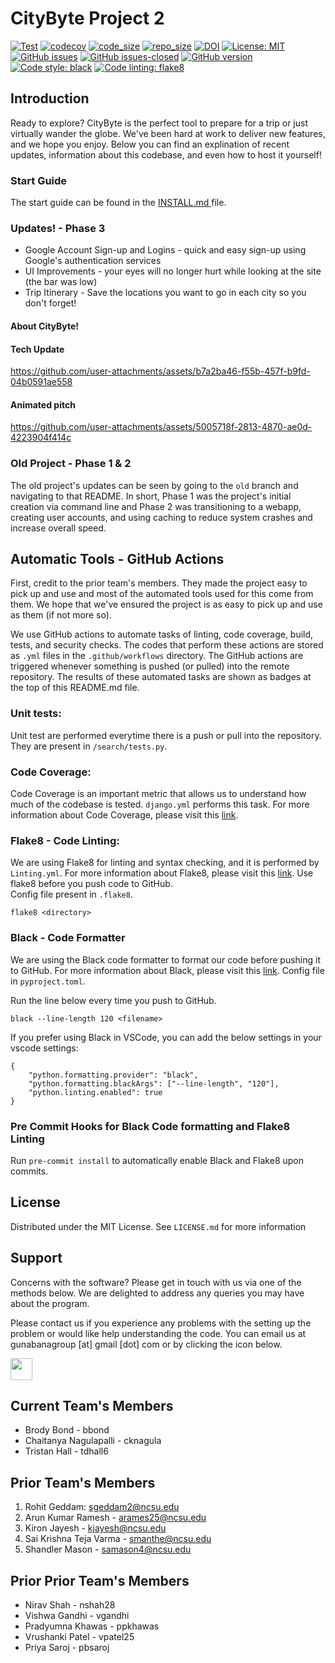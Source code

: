 # CityByte Project 2

[![Test](https://github.com/CSC510-Software-Engineering-Fall-2024/CityByte/actions/workflows/django.yml/badge.svg)](https://github.com/CSC510-Software-Engineering-Fall-2024/CityByte/actions/workflows/django.yml)
[![codecov](https://codecov.io/gh/CSC510-Software-Engineering-Fall-2024/CityByte/branch/main/graph/badge.svg?token=PCOHJETYCD)](https://codecov.io/gh/CSC510-Software-Engineering-Fall-2024/CityByte)
[![code_size](https://img.shields.io/github/languages/code-size/Gunabana/CityByte)](https://github.com/Gunabana/CityByte) 
[![repo_size](https://img.shields.io/github/repo-size/Gunabana/CityByte)](https://github.com/Gunabana/CityByte)
[![DOI](https://zenodo.org/badge/DOI/10.5281/zenodo.14026837.svg)](https://doi.org/10.5281/zenodo.14026837)
[![License: MIT](https://img.shields.io/badge/License-MIT-yellow.svg)](https://opensource.org/licenses/MIT)
[![GitHub issues](https://img.shields.io/github/issues/Gunabana/CityByte.svg)](https://GitHub.com/Gunabana/CityByte/issues/)
[![GitHub issues-closed](https://img.shields.io/github/issues-closed/Gunabana/CityByte.svg)](https://GitHub.com/Gunabana/CityByte/issues?q=is%3Aissue+is%3Aclosed)
[![GitHub version](https://img.shields.io/github/v/release/Gunabana/CityByte)](https://github.com/Gunabana/CityByte/releases)
[![Code style: black](https://img.shields.io/badge/code%20style-black-000000.svg)](https://github.com/psf/black)
[![Code linting: flake8](https://img.shields.io/badge/code%20linting-flake8-blue.svg)](https://flake8.pycqa.org/en/latest/)


## Introduction
Ready to explore? CityByte is the perfect tool to prepare for a trip or just virtually wander the globe. We've been hard at work to deliver new features, and we hope you enjoy. Below you can find an explination of recent updates, information about this codebase, and even how to host it yourself!

### Start Guide
The start guide can be found in the <a href = https://github.com/Gunabana/CityByte/blob/main/INSTALL.md> INSTALL.md </a> file.

### Updates! - Phase 3
* Google Account Sign-up and Logins - quick and easy sign-up using Google's authentication services
* UI Improvements - your eyes will no longer hurt while looking at the site (the bar was low)
* Trip Itinerary - Save the locations you want to go in each city so you don't forget!

#### About CityByte!

#### Tech Update
https://github.com/user-attachments/assets/b7a2ba46-f55b-457f-b9fd-04b0591ae558
#### Animated pitch
https://github.com/user-attachments/assets/5005718f-2813-4870-ae0d-4223904f414c

### Old Project - Phase 1 & 2
The old project's updates can be seen by going to the `old` branch and navigating to that README. In short, Phase 1 was the project's initial creation via command line and Phase 2 was transitioning to a webapp, creating user accounts, and using caching to reduce system crashes and increase overall speed. 

## Automatic Tools - GitHub Actions
 
First, credit to the prior team's members. They made the project easy to pick up and use and most of the automated tools used for this come from them. We hope that we've ensured the project is as easy to pick up and use as them (if not more so).

We use GitHub actions to automate tasks of linting, code coverage, build, tests, and security checks. The codes that perform these actions are stored as `.yml` files in the `.github/workflows` directory. The GitHub actions are triggered whenever something is pushed (or pulled) into the remote repository. The results of these automated tasks are shown as badges at the top of this README.md file. 

### Unit tests:

Unit test are performed everytime there is a push or pull into the repository. They are present in `/search/tests.py`. 

### Code Coverage: 

Code Coverage is an important metric that allows us to understand how much of the codebase is tested. `django.yml` performs this task. For more information about Code Coverage, please visit this [link](https://www.atlassian.com/continuous-delivery/software-testing/code-coverage). 

### Flake8 - Code Linting:

We are using Flake8 for linting and syntax checking, and it is performed by `Linting.yml`. For more information about Flake8, please visit this [link](https://medium.com/python-pandemonium/what-is-flake8-and-why-we-should-use-it-b89bd78073f2).
Use flake8 before you push code to GitHub. </br>
Config file present in `.flake8`.

```
flake8 <directory>
```

### Black - Code Formatter

We are using the Black code formatter to format our code before pushing it to GitHub. For more information about Black, please visit this [link](https://black.readthedocs.io/en/stable/).
Config file in `pyproject.toml`.

Run the line below every time you push to GitHub.</br>
```
black --line-length 120 <filename>
```

If you prefer using Black in VSCode, you can add the below settings in your vscode settings:

```
{
    "python.formatting.provider": "black",
    "python.formatting.blackArgs": ["--line-length", "120"],
    "python.linting.enabled": true
}
```
  
### Pre Commit Hooks for Black Code formatting and Flake8 Linting
Run  `pre-commit install` to automatically enable Black and Flake8 upon commits.

## License
Distributed under the MIT License. See `LICENSE.md` for more information

## Support
Concerns with the software? Please get in touch with us via one of the methods below. We are delighted to address any queries you may have about the program.

Please contact us if you experience any problems with the setting up the problem or would like help understanding the code. You can email us at gunabanagroup [at] gmail [dot] com or by clicking the icon below.

<a href = "mailto:gunabanagroup@gmail.com">
<img width = "35px" src = "https://user-images.githubusercontent.com/73664200/194786335-12b1d3a6-b272-4896-9bd7-d615e28847f3.png"/>
</a>

## Current Team's Members
* Brody Bond - bbond
* Chaitanya Nagulapalli - cknagula
* Tristan Hall - tdhall6

## Prior Team's Members
1. Rohit Geddam: sgeddam2@ncsu.edu
2. Arun Kumar Ramesh - arames25@ncsu.edu
3. Kiron Jayesh - kjayesh@ncsu.edu
4. Sai Krishna Teja Varma - smanthe@ncsu.edu
5. Shandler Mason - samason4@ncsu.edu

## Prior Prior Team's Members
* Nirav Shah - nshah28
* Vishwa Gandhi - vgandhi
* Pradyumna Khawas - ppkhawas
* Vrushanki Patel - vpatel25
* Priya Saroj - pbsaroj

